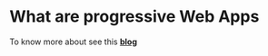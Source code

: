 # What are progressive Web Apps

To know more about see this **[blog](https://web.dev/what-are-pwas/)**